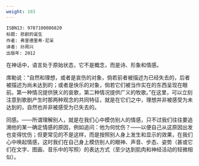 ```yaml
---
weight: 103
---
```


```
ISBN13: 9787100086820
标题: 悲剧的诞生
作者: 弗里德里希·尼采
译者: 孙周兴
出版年: 2012
```

在神话中，语言处于原始状态，它不是概念，而是诗、形象和情感。

席勒说：“自然和理想，或者是哀伤的对象，倘若前者被描述为已经失去的，后者被描述为尚未达到的；或者是快乐的对象，倘若它们被当作实在的东西呈现在眼前。第一种情况提供狭义的哀歌，第二种情况提供广义的牧歌。”在这里，可以立刻注意到歌剧产生时那两种观念的共同特征，就是在它们之中，理想并非被感受为未达到的，自然也并非被感受为已失去的。

同感。——所谓理解别人，就是在我们心中模仿别人的情感，只不过我们往往要追溯他的某一确定情感的原因，例如追问：他为何忧伤？——以便自己从这原因出发也变得忧伤；但更常见的不是这样，而是按照别人身上发生和显示的效果，在我们心中唤起情感，这时我们在自己身上模仿别人的眼神、声音、步态、姿势（甚或它们在文字、图画、音乐中的写照）的表达方式（至少达到肌肉和神经活动的轻微相似）。